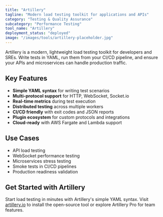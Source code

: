 ```yaml
---
title: "Artillery"
tagline: "Modern load testing toolkit for applications and APIs"
category: "Testing & Quality Assurance"
subcategory: "Performance Testing"
tool_name: "Artillery"
deployment_status: "deployed"
image: "/images/tools/artillery-placeholder.jpg"
---
```

Artillery is a modern, lightweight load testing toolkit for developers and SREs. Write tests in YAML, run them from your CI/CD pipeline, and ensure your APIs and microservices can handle production traffic.

## Key Features

- **Simple YAML syntax** for writing test scenarios
- **Multi-protocol support** for HTTP, WebSocket, Socket.io
- **Real-time metrics** during test execution
- **Distributed testing** across multiple workers
- **CI/CD friendly** with exit codes and JSON reports
- **Plugin ecosystem** for custom protocols and integrations
- **Cloud-ready** with AWS Fargate and Lambda support

## Use Cases

- API load testing
- WebSocket performance testing
- Microservices stress testing
- Smoke tests in CI/CD pipelines
- Production readiness validation

## Get Started with Artillery

Start load testing in minutes with Artillery's simple YAML syntax. Visit [artillery.io](https://www.artillery.io) to install the open-source tool or explore Artillery Pro for team features.
